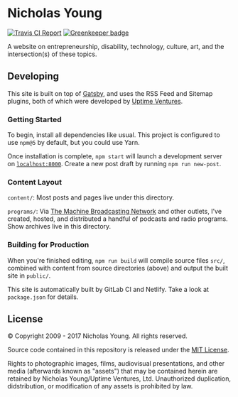 # Nicholas Young

[![Travis CI
Report](https://api.travis-ci.org/nicholaswyoung/www.svg?branch=master)](https://travis-ci.org/nicholaswyoung/www/)
[![Greenkeeper badge](https://badges.greenkeeper.io/nicholaswyoung/www.svg)](https://greenkeeper.io/)

A website on entrepreneurship, disability, technology, culture, art, and the intersection(s) of these topics.

## Developing

This site is built on top of [Gatsby](https://www.gatsbyjs.org), and uses the RSS Feed and Sitemap plugins, both of which were developed by [Uptime Ventures](https://uptime.ventures).

### Getting Started

To begin, install all dependencies like usual. This project is configured to use `npm@5` by default, but you could use Yarn.

Once installation is complete, `npm start` will launch a development server on [`localhost:8000`](http://localhost:8000). Create a new post draft by running `npm run new-post`.

### Content Layout

`content/`: Most posts and pages live under this directory.

`programs/`: Via [The Machine Broadcasting Network](https://www.nicholaswyoung.com/topics/the-machine/) and other outlets, I've created, hosted, and distributed a handful of podcasts and radio programs. Show archives live in this directory.

### Building for Production

When you're finished editing, `npm run build` will compile source files `src/`, combined with content from source directories (above) and output the built site in `public/`.

This site is automatically built by GitLab CI and Netlify. Take a look at `package.json` for details.

## License

&copy; Copyright 2009 - 2017 Nicholas Young. All rights reserved.

Source code contained in this repository is released under the [MIT License](https://opensource.org/licenses/MIT).

Rights to photographic images, films, audiovisual presentations, and other media (afterwards known as "assets") that may be contained herein are retained by Nicholas Young/Uptime Ventures, Ltd. Unauthorized duplication, didstribution, or modification of any assets is prohibited by law.
